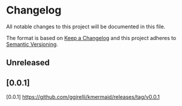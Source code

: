 # Changelog
All notable changes to this project will be documented in this file.

The format is based on [Keep a Changelog](http://keepachangelog.com/en/1.0.0/)
and this project adheres to [Semantic Versioning](http://semver.org/spec/v2.0.0.html).



## Unreleased

## [0.0.1]

[0.0.1] https://github.com/ggirelli/kmermaid/releases/tag/v0.0.1
